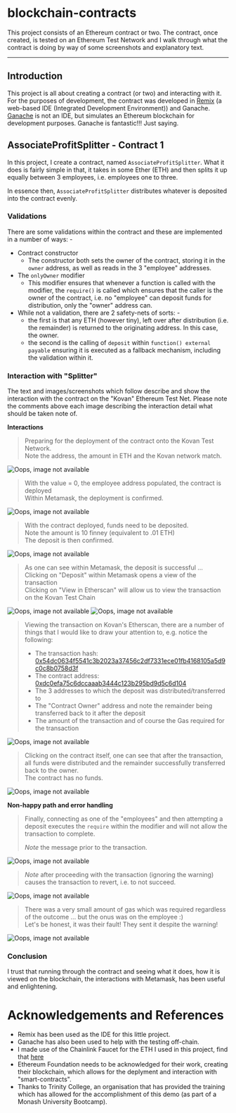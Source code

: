 # blockchain-contracts
This project consists of an Ethereum contract or two.
The contract, once created, is tested on an Ethereum Test Network and I walk through what the contract is doing by way of some screenshots and explanatory text.

---
## Introduction

This project is all about creating a contract (or two) and interacting with it.
For the purposes of development, the contract was developed in [Remix](https://remix.ethereum.org/) (a web-based IDE (Integrated Development Environment)) and Ganache.  [Ganache](https://www.trufflesuite.com/ganache) is not an IDE, but simulates an Ethereum blockchain for development purposes.  Ganache is fantastic!!! Just saying.

## AssociateProfitSplitter - Contract 1
In this project, I create a contract, named `AssociateProfitSplitter`.  What it does is fairly simple in that,  it takes in some Ether (ETH) and then splits it up equally between 3 employees, i.e. employees one to three.  

In essence then, `AssociateProfitSplitter` distributes whatever is deposited into the contract evenly.

### Validations
There are some validations within the contract and these are implemented in a number of ways: -
- Contract constructor
  - The constructor both sets the owner of the contract, storing it in the `owner` address, as well as reads in the 3 "employee" addresses.
- The `onlyOwner` modifier
  - This modifier ensures that whenever a function is called with the modifier, the `require()` is called which ensures that the caller is the owner of the contract, i.e. no "employee" can deposit funds for distribution, only the "owner" address can.
- While not a validation, there are 2 safety-nets of sorts: -
  - the first is that any ETH (however tiny), left over after distribution (i.e. the remainder) is returned to the originating address.  In this case, the owner.
  - the second is the calling of `deposit` within `function() external payable` ensuring it is executed as a fallback mechanism, including the validation within it.

### Interaction with "Splitter"
The text and images/screenshots which follow describe and show the interaction with the contract on the "Kovan" Ethereum Test Net.  Please note the comments above each image describing the interaction detail what should be taken note of.

**Interactions**
> Preparing for the deployment of the contract onto the Kovan Test Network.  
> Note the address, the amount in ETH and the Kovan network match.  

![Oops, image not available](./Screenshots/kovan_splitter_test_1.png "Blah")  

> With the value = 0, the employee address populated, the contract is deployed  
> Within Metamask, the deployment is confirmed.  

![Oops, image not available](./Screenshots/kovan_splitter_test_2.png "Blah")  

> With the contract deployed, funds need to be deposited.  
> Note the amount is 10 finney (equivalent to .01 ETH)  
> The deposit is then confirmed.  

![Oops, image not available](./Screenshots/kovan_splitter_test_3.png "Blah")  

> As one can see within Metamask, the deposit is successful ...  
> Clicking on "Deposit" within Metamask opens a view of the transaction  
> Clicking on "View in Etherscan" will allow us to view the transaction on the Kovan Test Chain

![Oops, image not available](./Screenshots/kovan_splitter_test_4.png "Blah")  ![Oops, image not available](./Screenshots/kovan_splitter_test_5.png "Blah")  

> Viewing the transaction on Kovan's Etherscan, there are a number of things that I would like to draw your attention to, e.g. notice the following:  
>
> - The transaction hash: [0x54dc0634f5541c3b2023a37456c2df7331ece01fb4168105a5d9c0c8b0758d3f](https://kovan.etherscan.io/tx/0x54dc0634f5541c3b2023a37456c2df7331ece01fb4168105a5d9c0c8b0758d3f)  
> - The contract address: [0xdc0efa75c6dccaaab3444c123b295bd9d5c6d104](https://kovan.etherscan.io/address/0xdc0efa75c6dccaaab3444c123b295bd9d5c6d104)
> - The 3 addresses to which the deposit was distributed/transferred to
> - The "Contract Owner" address and note the remainder being transferred back to it after the deposit
> - The amount of the transaction and of course the Gas required for the transaction  

![Oops, image not available](./Screenshots/kovan_splitter_test_6.png "Blah")  

> Clicking on the contract itself, one can see that after the transaction, all funds were distributed and the remainder successfully transferred back to the owner.  
> The contract has no funds.  

![Oops, image not available](./Screenshots/kovan_splitter_test_7.png "Blah")  

**Non-happy path and error handling**
> Finally, connecting as one of the "employees" and then attempting a deposit executes the `require` within the modifier and will not allow the transaction to complete.  
>
> *Note* the message prior to the transaction.  

![Oops, image not available](./Screenshots/kovan_splitter_test_8.png "Blah")  

> *Note* after proceeding with the transaction (ignoring the warning) causes the transaction to revert, i.e. to not succeed.  

![Oops, image not available](./Screenshots/kovan_splitter_test_10.png "Blah")  

> There was a very small amount of gas which was required regardless of the outcome ... but the onus was on the employee :)  
> Let's be honest, it was their fault!  They sent it despite the warning!

![Oops, image not available](./Screenshots/kovan_splitter_test_9.png "Blah")  

### Conclusion
I trust that running through the contract and seeing what it does, how it is viewed on the blockchain, the interactions with Metamask, has been useful and enlightening. 

# Acknowledgements and References
- Remix has been used as the IDE for this little project.
- Ganache has also been used to help with the testing off-chain.
- I made use of the Chainlink Faucet for the ETH I used in this project, find that [here](https://faucets.chain.link/kovan)
- Ethereum Foundation needs to be acknowledged for their work, creating their blockchain, which allows for the deplyment and interaction with "smart-contracts".
- Thanks to Trinity College, an organisation that has provided the training which has allowed for the accomplishment of this demo (as part of a Monash University Bootcamp).

